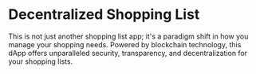 # Decentralized Shopping List

This is not just another shopping list app; it's a paradigm shift in how you manage your shopping needs. Powered by blockchain technology, this dApp offers unparalleled security, transparency, and decentralization for your shopping lists.
